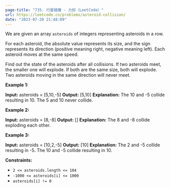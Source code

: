 ```yaml
---
page-title: "735. 行星碰撞 - 力扣（LeetCode）"
url: https://leetcode.cn/problems/asteroid-collision/
date: "2023-07-20 21:48:09"
---
```

We are given an array `asteroids` of integers representing asteroids in a row.

For each asteroid, the absolute value represents its size, and the sign represents its direction (positive meaning right, negative meaning left). Each asteroid moves at the same speed.

Find out the state of the asteroids after all collisions. If two asteroids meet, the smaller one will explode. If both are the same size, both will explode. Two asteroids moving in the same direction will never meet.

**Example 1:**

**Input:** asteroids = \[5,10,-5\]
**Output:** \[5,10\]
**Explanation:** The 10 and -5 collide resulting in 10. The 5 and 10 never collide.

**Example 2:**

**Input:** asteroids = \[8,-8\]
**Output:** \[\]
**Explanation:** The 8 and -8 collide exploding each other.

**Example 3:**

**Input:** asteroids = \[10,2,-5\]
**Output:** \[10\]
**Explanation:** The 2 and -5 collide resulting in -5. The 10 and -5 collide resulting in 10.

**Constraints:**

-   `2 <= asteroids.length <= 104`
-   `-1000 <= asteroids[i] <= 1000`
-   `asteroids[i] != 0`